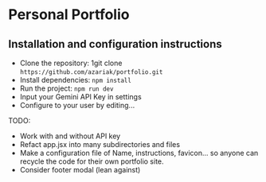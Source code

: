 # Personal Portfolio

## Installation and configuration instructions 
- Clone the repository: 1git clone `https://github.com/azariak/portfolio.git`
- Install dependencies: `npm install`
- Run the project: `npm run dev`
- Input your Gemini API Key in settings
- Configure to your user by editing...

TODO:
- Work with and without API key
- Refact app.jsx into many subdirectories and files
- Make a configuration file of Name, instructions, favicon... so anyone can recycle the code for their own portfolio site. 
- Consider footer modal (lean against)